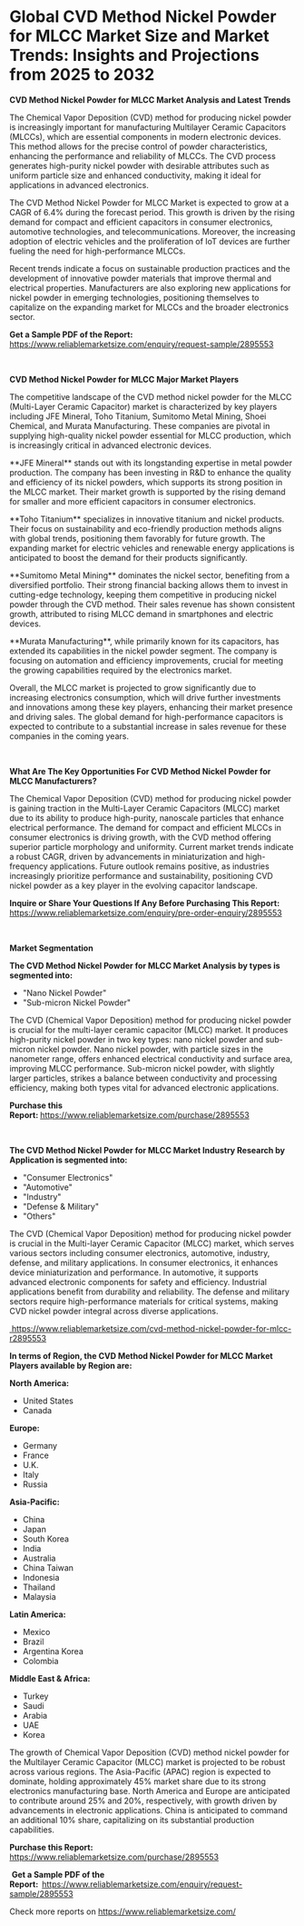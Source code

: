 <p><h1>Global CVD Method Nickel Powder for MLCC Market Size and Market Trends: Insights and Projections from 2025 to 2032</h1></p><p><strong>CVD Method Nickel Powder for MLCC Market Analysis and Latest Trends</strong></p>
<p><p>The Chemical Vapor Deposition (CVD) method for producing nickel powder is increasingly important for manufacturing Multilayer Ceramic Capacitors (MLCCs), which are essential components in modern electronic devices. This method allows for the precise control of powder characteristics, enhancing the performance and reliability of MLCCs. The CVD process generates high-purity nickel powder with desirable attributes such as uniform particle size and enhanced conductivity, making it ideal for applications in advanced electronics.</p><p>The CVD Method Nickel Powder for MLCC Market is expected to grow at a CAGR of 6.4% during the forecast period. This growth is driven by the rising demand for compact and efficient capacitors in consumer electronics, automotive technologies, and telecommunications. Moreover, the increasing adoption of electric vehicles and the proliferation of IoT devices are further fueling the need for high-performance MLCCs.</p><p>Recent trends indicate a focus on sustainable production practices and the development of innovative powder materials that improve thermal and electrical properties. Manufacturers are also exploring new applications for nickel powder in emerging technologies, positioning themselves to capitalize on the expanding market for MLCCs and the broader electronics sector.</p></p>
<p><strong>Get a Sample PDF of the Report:&nbsp;</strong> <a href="https://www.reliablemarketsize.com/enquiry/request-sample/2895553?utm_campaign=2472&utm_medium=2&utm_source=Github&utm_content=ia&utm_term=15032025&utm_id=cvd-method-nickel-powder-for-mlcc">https://www.reliablemarketsize.com/enquiry/request-sample/2895553</a></p>
<p>&nbsp;</p>
<p><strong>CVD Method Nickel Powder for MLCC Major Market Players</strong></p>
<p><p>The competitive landscape of the CVD method nickel powder for the MLCC (Multi-Layer Ceramic Capacitor) market is characterized by key players including JFE Mineral, Toho Titanium, Sumitomo Metal Mining, Shoei Chemical, and Murata Manufacturing. These companies are pivotal in supplying high-quality nickel powder essential for MLCC production, which is increasingly critical in advanced electronic devices.</p><p>**JFE Mineral** stands out with its longstanding expertise in metal powder production. The company has been investing in R&D to enhance the quality and efficiency of its nickel powders, which supports its strong position in the MLCC market. Their market growth is supported by the rising demand for smaller and more efficient capacitors in consumer electronics.</p><p>**Toho Titanium** specializes in innovative titanium and nickel products. Their focus on sustainability and eco-friendly production methods aligns with global trends, positioning them favorably for future growth. The expanding market for electric vehicles and renewable energy applications is anticipated to boost the demand for their products significantly.</p><p>**Sumitomo Metal Mining** dominates the nickel sector, benefiting from a diversified portfolio. Their strong financial backing allows them to invest in cutting-edge technology, keeping them competitive in producing nickel powder through the CVD method. Their sales revenue has shown consistent growth, attributed to rising MLCC demand in smartphones and electric devices.</p><p>**Murata Manufacturing**, while primarily known for its capacitors, has extended its capabilities in the nickel powder segment. The company is focusing on automation and efficiency improvements, crucial for meeting the growing capabilities required by the electronics market.</p><p>Overall, the MLCC market is projected to grow significantly due to increasing electronics consumption, which will drive further investments and innovations among these key players, enhancing their market presence and driving sales. The global demand for high-performance capacitors is expected to contribute to a substantial increase in sales revenue for these companies in the coming years.</p></p>
<p>&nbsp;</p>
<p><strong>What Are The Key Opportunities For CVD Method Nickel Powder for MLCC Manufacturers?</strong></p>
<p><p>The Chemical Vapor Deposition (CVD) method for producing nickel powder is gaining traction in the Multi-Layer Ceramic Capacitors (MLCC) market due to its ability to produce high-purity, nanoscale particles that enhance electrical performance. The demand for compact and efficient MLCCs in consumer electronics is driving growth, with the CVD method offering superior particle morphology and uniformity. Current market trends indicate a robust CAGR, driven by advancements in miniaturization and high-frequency applications. Future outlook remains positive, as industries increasingly prioritize performance and sustainability, positioning CVD nickel powder as a key player in the evolving capacitor landscape.</p></p>
<p><strong>Inquire or Share Your Questions If Any Before Purchasing This Report:</strong> <a href="https://www.reliablemarketsize.com/enquiry/pre-order-enquiry/2895553?utm_campaign=2472&utm_medium=2&utm_source=Github&utm_content=ia&utm_term=15032025&utm_id=cvd-method-nickel-powder-for-mlcc">https://www.reliablemarketsize.com/enquiry/pre-order-enquiry/2895553</a></p>
<p>&nbsp;</p>
<p><strong>Market Segmentation</strong></p>
<p><strong>The CVD Method Nickel Powder for MLCC Market Analysis by types is segmented into:</strong></p>
<p><ul><li>"Nano Nickel Powder"</li><li>"Sub-micron Nickel Powder"</li></ul></p>
<p><p>The CVD (Chemical Vapor Deposition) method for producing nickel powder is crucial for the multi-layer ceramic capacitor (MLCC) market. It produces high-purity nickel powder in two key types: nano nickel powder and sub-micron nickel powder. Nano nickel powder, with particle sizes in the nanometer range, offers enhanced electrical conductivity and surface area, improving MLCC performance. Sub-micron nickel powder, with slightly larger particles, strikes a balance between conductivity and processing efficiency, making both types vital for advanced electronic applications.</p></p>
<p><strong>Purchase this Report:&nbsp;</strong><a href="https://www.reliablemarketsize.com/purchase/2895553?utm_campaign=2472&utm_medium=2&utm_source=Github&utm_content=ia&utm_term=15032025&utm_id=cvd-method-nickel-powder-for-mlcc">https://www.reliablemarketsize.com/purchase/2895553</a></p>
<p>&nbsp;</p>
<p><strong>The CVD Method Nickel Powder for MLCC Market Industry Research by Application is segmented into:</strong></p>
<p><ul><li>"Consumer Electronics"</li><li>"Automotive"</li><li>"Industry"</li><li>"Defense & Military"</li><li>"Others"</li></ul></p>
<p><p>The CVD (Chemical Vapor Deposition) method for producing nickel powder is crucial in the Multi-layer Ceramic Capacitor (MLCC) market, which serves various sectors including consumer electronics, automotive, industry, defense, and military applications. In consumer electronics, it enhances device miniaturization and performance. In automotive, it supports advanced electronic components for safety and efficiency. Industrial applications benefit from durability and reliability. The defense and military sectors require high-performance materials for critical systems, making CVD nickel powder integral across diverse applications.</p></p>
<p><a href="https://www.reliablemarketsize.com/cvd-method-nickel-powder-for-mlcc-r2895553?utm_campaign=2472&utm_medium=2&utm_source=Github&utm_content=ia&utm_term=15032025&utm_id=cvd-method-nickel-powder-for-mlcc">&nbsp;https://www.reliablemarketsize.com/cvd-method-nickel-powder-for-mlcc-r2895553</a></p>
<p><strong>In terms of Region, the CVD Method Nickel Powder for MLCC Market Players available by Region are:</strong></p>
<p>
    <p> <strong> North America: </strong>
        <ul>
            <li>United States</li>
            <li>Canada</li>
        </ul>
        </p> 
    <p> <strong> Europe: </strong>
        <ul>
            <li>Germany</li>
            <li>France</li>
            <li>U.K.</li>
            <li>Italy</li>
            <li>Russia</li>
        </ul>
        </p> 
    <p> <strong> Asia-Pacific: </strong>
        <ul>
            <li>China</li>
            <li>Japan</li>
            <li>South Korea</li>
            <li>India</li>
            <li>Australia</li>
            <li>China Taiwan</li>
            <li>Indonesia</li>
            <li>Thailand</li>
            <li>Malaysia</li>
        </ul>
        </p> 
    <p> <strong> Latin America: </strong>
        <ul>
            <li>Mexico</li>
            <li>Brazil</li>
            <li>Argentina Korea</li>
            <li>Colombia</li>
        </ul>
        </p> 
    <p> <strong> Middle East & Africa: </strong>
        <ul>
            <li>Turkey</li>
            <li>Saudi</li>
            <li>Arabia</li>
            <li>UAE</li>
            <li>Korea</li>
        </ul>
    </p>
    </p>
<p><p>The growth of Chemical Vapor Deposition (CVD) method nickel powder for the Multilayer Ceramic Capacitor (MLCC) market is projected to be robust across various regions. The Asia-Pacific (APAC) region is expected to dominate, holding approximately 45% market share due to its strong electronics manufacturing base. North America and Europe are anticipated to contribute around 25% and 20%, respectively, with growth driven by advancements in electronic applications. China is anticipated to command an additional 10% share, capitalizing on its substantial production capabilities.</p></p>
<p><strong>Purchase this Report: </strong><a href="https://www.reliablemarketsize.com/purchase/2895553?utm_campaign=2472&utm_medium=2&utm_source=Github&utm_content=ia&utm_term=15032025&utm_id=cvd-method-nickel-powder-for-mlcc">https://www.reliablemarketsize.com/purchase/2895553</a></p>
<p>&nbsp;<strong>Get a Sample PDF of the Report:&nbsp;&nbsp;</strong><a href="https://www.reliablemarketsize.com/enquiry/request-sample/2895553?utm_campaign=2472&utm_medium=2&utm_source=Github&utm_content=ia&utm_term=15032025&utm_id=cvd-method-nickel-powder-for-mlcc">https://www.reliablemarketsize.com/enquiry/request-sample/2895553</a></p>
<p><strong></strong></p>
<p>Check more reports on <a href="https://www.reliablemarketsize.com/?utm_campaign=2472&utm_medium=2&utm_source=Github&utm_content=ia&utm_term=15032025&utm_id=cvd-method-nickel-powder-for-mlcc">https://www.reliablemarketsize.com/</a></p>